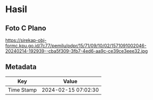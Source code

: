 # Hasil

## Foto C Plano

https://sirekap-obj-formc.kpu.go.id/7c77/pemilu/pdpr/15/71/09/10/02/1571091002046-20240214-192939--cba5f309-3fb7-4ed6-aa9c-ce39ce3eee32.jpg


## Metadata

| Key        | Value               |
| ---------- | ------------------- |
| Time Stamp | 2024-02-15 07:02:30 |



